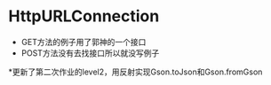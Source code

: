 # HttpURLConnection

* GET方法的例子用了郭神的一个接口
* POST方法没有去找接口所以就没写例子

*更新了第二次作业的level2，用反射实现Gson.toJson和Gson.fromGson
